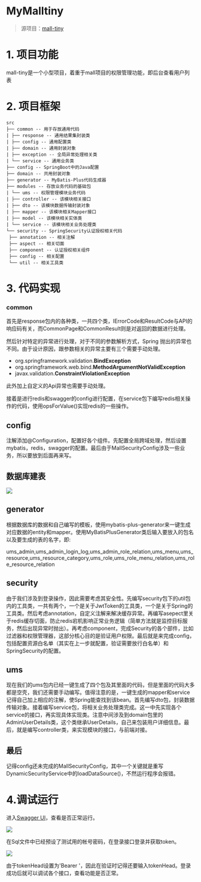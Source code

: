 # MyMalltiny
> 源项目：[mall-tiny](https://github.com/macrozheng/mall-tiny)

# 1. 项目功能

mall-tiny是一个小型项目，着重于mall项目的权限管理功能，即后台查看用户列表

# 2. 项目框架

```
src
├── common -- 用于存放通用代码
| ├── response -- 通用结果集封装类
| ├── config -- 通用配置类
| ├── domain -- 通用封装对象
| ├── exception -- 全局异常处理相关类
| └── service -- 通用业务类
├── config -- SpringBoot中的Java配置
├── domain -- 共用封装对象
├── generator -- MyBatis-Plus代码生成器
├── modules -- 存放业务代码的基础包
| └── ums -- 权限管理模块业务代码
| ├── controller -- 该模块相关接口
| ├── dto -- 该模块数据传输封装对象
| ├── mapper -- 该模块相关Mapper接口
| ├── model -- 该模块相关实体类
| └── service -- 该模块相关业务处理类
└── security -- SpringSecurity认证授权相关代码
 ├── annotation -- 相关注解
 ├── aspect -- 相关切面
 ├── component -- 认证授权相关组件
 ├── config -- 相关配置
 └── util -- 相关工具类
```

# 3. 代码实现

### common

首先是response包内的各种类，一共四个类，IErrorCode和ResultCode与API的响应码有关，而CommonPage和CommonResult则是对返回的数据进行处理。

然后针对特定的异常进行处理，对于不同的参数解析方式，Spring 抛出的异常也不同。由于设计原因，跟参数相关的异常主要有三个需要手动处理。

- org.springframework.validation.**BindException**
- org.springframework.web.bind.**MethodArgumentNotValidException**
- javax.validation.**ConstraintViolationException**

此外加上自定义的Api异常也需要手动处理。

接着是进行redis和swagger的config进行配置，在service包下编写redis相关操作的代码，使用opsForValue()实现redis的一些操作。

## config

注解添加@Configuration，配置好各个组件。先配置全局跨域处理，然后设置mybatis，redis，swagger的配置。最后由于MallSecurityConfig涉及一些业务，所以要放到后面再来写。

## 数据库建表

![](https://camo.githubusercontent.com/9dd4659f40b9d5e48d6528464db60677c23b0382274e6007231a6790ac4cdc16/687474703a2f2f696d672e6d6163726f7a68656e672e636f6d2f6d616c6c2f70726f6a6563742f6d616c6c5f74696e795f73746172745f30312e706e67)

## generator

根据数据库的数据和自己编写的模板，使用mybatis-plus-generator来一键生成对应数据的entity和mapper。使用MyBatisPlusGenerator类后输入要放入的包名以及要生成的表的名字，即:

ums_admin,ums_admin_login_log,ums_admin_role_relation,ums_menu,ums_resource,ums_resource_category,ums_role,ums_role_menu_relation,ums_role_resource_relation

## security

由于我们涉及到登录操作，因此需要考虑其安全性。先编写security包下的util包内的工具类，一共有两个，一个是关于JwtToken的工具类，一个是关于Spring的工具类。然后考虑annotation，自定义注解来解决缓存异常。再编写asepect里关于redis缓存切面，防止redis宕机影响正常业务逻辑（简单方法就是监控目标服务，然后出现异常时抛出）。再考虑component，完成Security的各个部件，比如过滤器和权限管理器，这部分核心目的是验证用户权限。最后就是来完成config，包括配置资源白名单（其实在上一步就配置，验证需要放行白名单）和SpringSecurity的配置。

## ums

现在我们的ums包内已经一键生成了四个包及其里面的代码，但是里面的代码大多都是空壳，我们还需要手动编写。值得注意的是，一键生成的mapper和service记得自己加上相应的注解，使Spring能查找到该bean。首先编写dto包，封装数据传输对象。接着编写service包，将相关业务处理类完成。这一中先实现各个service的接口，再实现具体实现类。注意中间涉及到domain包里的AdminUserDetails类，这个类继承UserDetails，自己来包装用户详细信息。最后，就是编写controller类，来实现模块的接口，与前端对接。

## 最后

记得config还未完成的MallSecurityConfig，其中一个关键就是重写DynamicSecurityService中的loadDataSource()，不然运行程序会报错。

# 4.调试运行

进入[Swagger UI](http://localhost:8080/swagger-ui)，查看是否正常运行。

![](https://yeyu-1313730906.cos.ap-guangzhou.myqcloud.com/PicGo/20230501145026.png)

在Sql文件中已经预设了测试用的帐号密码，在登录接口登录并获取token。

![](https://yeyu-1313730906.cos.ap-guangzhou.myqcloud.com/PicGo/20230501145317.png)

由于tokenHead设置为'Bearer '，因此在验证时记得还要输入tokenHead。登录成功后就可以调试各个接口，查看功能是否正常。
